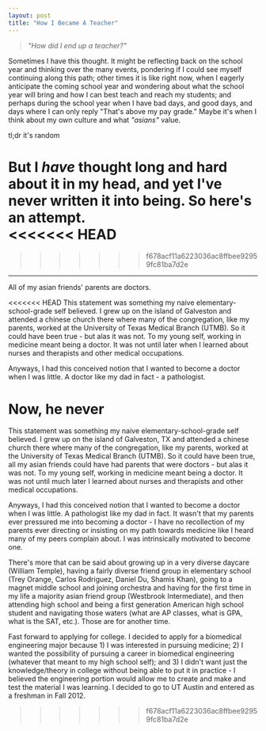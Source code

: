 ```yaml
---
layout: post
title: "How I Became A Teacher"
---
```


> *"How did I end up a teacher?"*

Sometimes I have this thought. It might be reflecting back on the school year and thinking over the many events, pondering if I could see myself continuing along this path; other times it is like right now, when I eagerly anticipate the coming school year and wondering about what the school year will bring and how I can best teach and reach my students; and perhaps during the school year when I have bad days, and good days, and days where I can only reply "That's above my pay grade." Maybe it's when I think about my own culture and what *"asians"* value.  

tl;dr it's random  

But I **_have_** thought long and hard about it in my head, and yet I've never written it into being. So here's an attempt.  
<<<<<<< HEAD
=======

>>>>>>> f678acf11a6223036ac8ffbee92959fc81ba7d2e
---  

All of my asian friends' parents are doctors.

<<<<<<< HEAD
This statement was something my naive elementary-school-grade self believed. I grew up on the island of Galveston and attended a chinese church there where many of the congregation, like my parents, worked at the University of Texas Medical Branch (UTMB). So it could have been true - but alas it was not. To my young self, working in medicine meant being a doctor. It was not until later when I learned about nurses and therapists and other medical occupations.  

Anyways, I had this conceived notion that I wanted to become a doctor when I was little. A doctor like my dad in fact - a pathologist.  

Now, he never 
=======
This statement was something my naive elementary-school-grade self believed. I grew up on the island of Galveston, TX and attended a chinese church there where many of the congregation, like my parents, worked at the University of Texas Medical Branch (UTMB). So it could have been true, all my asian friends could have had parents that were doctors - but alas it was not. To my young self, working in medicine meant being a doctor. It was not until much later I learned about nurses and therapists and other medical occupations.  

Anyways, I had this conceived notion that I wanted to become a doctor when I was little. A pathologist like my dad in fact. It wasn't that my parents ever pressured me into becoming a doctor - I have no recollection of my parents ever directing or insisting on my path towards medicine like I heard many of my peers complain about. I was intrinsically motivated to become one.  

There's more that can be said about growing up in a very diverse daycare (William Temple), having a fairly diverse friend group in elementary school (Trey Orange, Carlos Rodriguez, Daniel Du, Shamis Khan), going to a magnet middle school and joining orchestra and having for the first time in my life a majority asian friend group (Westbrook Intermediate), and then attending high school and being a first generation American high school student and navigating those waters (what are AP classes, what is GPA, what is the SAT, etc.). Those are for another time. 

Fast forward to applying for college. I decided to apply for a biomedical engineering major because 1) I was interested in pursuing medicine; 2) I wanted the possibility of pursuing a career in biomedical engineering (whatever that meant to my high school self); and 3) I didn't want just the knowledge/theory in college without being able to put it in practice - I believed the engineering portion would allow me to create and make and test the material I was learning. I decided to go to UT Austin and entered as a freshman in Fall 2012.

>>>>>>> f678acf11a6223036ac8ffbee92959fc81ba7d2e
